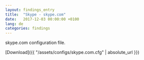 ```yaml
---
layout: findings_entry
title:  "Skype - skype.com"
date:   2017-12-03 00:00:00 +0100
lang: de
categories: findings
---
```

skype.com configuration file.

[Download]({{ "/assets/configs/skype.com.cfg" | absolute_url }})

